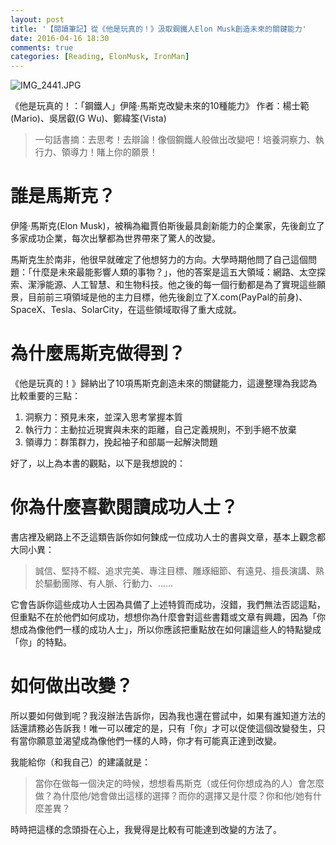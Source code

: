 ```yaml
---
layout: post
title: '【閱讀筆記】從《他是玩真的！》汲取鋼鐵人Elon Musk創造未來的關鍵能力'
date: 2016-04-16 18:30
comments: true
categories: [Reading, ElonMusk, IronMan]
---
```

![IMG_2441.JPG](https://i.imgur.com/HqlXDN7.jpg)

《他是玩真的！：「鋼鐵人」伊隆·馬斯克改變未來的10種能力》
作者：楊士範(Mario)、吳居叡(G Wu)、鄭緯筌(Vista)

> 一句話書摘：去思考！去辯論！像個鋼鐵人般做出改變吧！培養洞察力、執行力、領導力！賭上你的願景！

# 誰是馬斯克？
伊隆·馬斯克(Elon Musk)，被稱為繼賈伯斯後最具創新能力的企業家，先後創立了多家成功企業，每次出擊都為世界帶來了驚人的改變。

<!-- more -->

馬斯克生於南非，他很早就確定了他想努力的方向。大學時期他問了自己這個問題：「什麼是未來最能影響人類的事物？」，他的答案是這五大領域：網路、太空探索、潔淨能源、人工智慧、和生物科技。他之後的每一個行動都是為了實現這些願景，目前前三項領域是他的主力目標，他先後創立了X.com(PayPal的前身)、SpaceX、Tesla、SolarCity，在這些領域取得了重大成就。

# 為什麼馬斯克做得到？
《他是玩真的！》歸納出了10項馬斯克創造未來的關鍵能力，這邊整理為我認為比較重要的三點：

1. 洞察力：預見未來，並深入思考掌握本質
2. 執行力：主動拉近現實與未來的距離，自己定義規則，不到手絕不放棄
3. 領導力：群策群力，挽起袖子和部屬一起解決問題

好了，以上為本書的觀點，以下是我想說的：

# 你為什麼喜歡閱讀成功人士？
書店裡及網路上不乏這類告訴你如何鍊成一位成功人士的書與文章，基本上觀念都大同小異：

> 誠信、堅持不輟、追求完美、專注目標、雕琢細節、有遠見、擅長演講、熟於驅動團隊、有人脈、行動力、......

它會告訴你這些成功人士因為具備了上述特質而成功，沒錯，我們無法否認這點，但重點不在於他們如何成功，想想你為什麼會對這些書籍或文章有興趣，因為「你想成為像他們一樣的成功人士」，所以你應該把重點放在如何讓這些人的特點變成「你」的特點。

# 如何做出改變？
所以要如何做到呢？我沒辦法告訴你，因為我也還在嘗試中，如果有誰知道方法的話還請務必告訴我！唯一可以確定的是，只有「你」才可以促使這個改變發生，只有當你願意並渴望成為像他們一樣的人時，你才有可能真正達到改變。

我能給你（和我自己）的建議就是：
> 當你在做每一個決定的時候，想想看馬斯克（或任何你想成為的人）會怎麼做？為什麼他/她會做出這樣的選擇？而你的選擇又是什麼？你和他/她有什麼差異？

時時把這樣的念頭掛在心上，我覺得是比較有可能達到改變的方法了。
